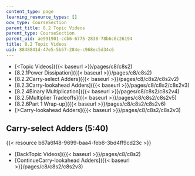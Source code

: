 ```yaml
---
content_type: page
learning_resource_types: []
ocw_type: CourseSection
parent_title: 8.2 Topic Videos
parent_type: CourseSection
parent_uid: ae991901-cdb6-6775-2838-78b6c6c26194
title: 8.2 Topic Videos
uid: 8848841d-47e5-5b57-284e-c968ec5d34c6
---
```


*   [\<Topic Videos]({{< baseurl >}}/pages/c8/c8s2)
*   [8.2.1Power Dissipation]({{< baseurl >}}/pages/c8/c8s2)
*   [8.2.2Carry-select Adders]({{< baseurl >}}/pages/c8/c8s2/c8s2v2)
*   [8.2.3Carry-lookahead Adders]({{< baseurl >}}/pages/c8/c8s2/c8s2v3)
*   [8.2.4Binary Multiplication]({{< baseurl >}}/pages/c8/c8s2/c8s2v4)
*   [8.2.5Multiplier Tradeoffs]({{< baseurl >}}/pages/c8/c8s2/c8s2v5)
*   [8.2.6Part 1 Wrap-up]({{< baseurl >}}/pages/c8/c8s2/c8s2v6)
*   [\>Carry-lookahead Adders]({{< baseurl >}}/pages/c8/c8s2/c8s2v3)

Carry-select Adders (5:40)
--------------------------

{{< resource b67a6f48-9699-baa4-feb6-3bd4ff9cd23c >}}

*   [BackTopic Videos]({{< baseurl >}}/pages/c8/c8s2)
*   [ContinueCarry-lookahead Adders]({{< baseurl >}}/pages/c8/c8s2/c8s2v3)